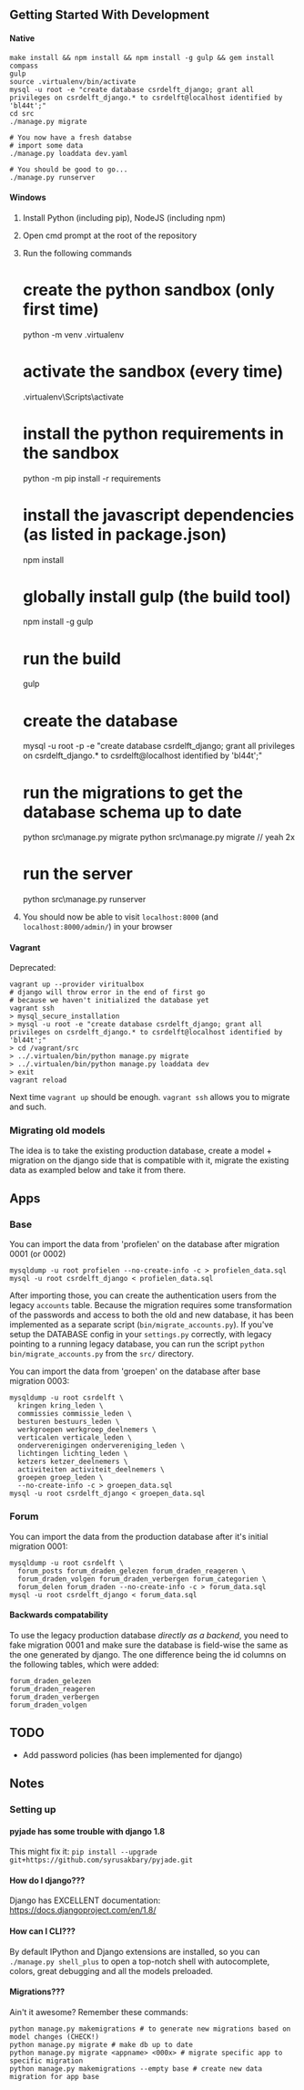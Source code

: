 ## Getting Started With Development

#### Native

    make install && npm install && npm install -g gulp && gem install compass
    gulp
    source .virtualenv/bin/activate
    mysql -u root -e "create database csrdelft_django; grant all privileges on csrdelft_django.* to csrdelft@localhost identified by 'bl44t';"
    cd src
    ./manage.py migrate

    # You now have a fresh databse
    # import some data
    ./manage.py loaddata dev.yaml

    # You should be good to go...
    ./manage.py runserver


#### Windows

1. Install Python (including pip), NodeJS (including npm)
2. Open cmd prompt at the root of the repository
3. Run the following commands

    # create the python sandbox (only first time)
    python -m venv .virtualenv
    # activate the sandbox (every time)
	  .virtualenv\Scripts\activate

	  # install the python requirements in the sandbox
	  python -m pip install -r requirements

	  # install the javascript dependencies (as listed in package.json)
	  npm install
	  # globally install gulp (the build tool)
	  npm install -g gulp
	  # run the build
    gulp

    # create the database
    mysql -u root -p -e "create database csrdelft_django; grant all privileges on csrdelft_django.* to csrdelft@localhost identified by 'bl44t';"

    # run the migrations to get the database schema up to date
    python src\manage.py migrate
    python src\manage.py migrate // yeah 2x

    # run the server
	  python src\manage.py runserver

4. You should now be able to visit `localhost:8000` (and `localhost:8000/admin/`) in your browser

#### Vagrant

Deprecated:

    vagrant up --provider viritualbox
    # django will throw error in the end of first go
    # because we haven't initialized the database yet
    vagrant ssh
    > mysql_secure_installation
    > mysql -u root -e "create database csrdelft_django; grant all privileges on csrdelft_django.* to csrdelft@localhost identified by 'bl44t';"
    > cd /vagrant/src
    > ../.virtualen/bin/python manage.py migrate
    > ../.virtualen/bin/python manage.py loaddata dev
    > exit
    vagrant reload

Next time `vagrant up` should be enough. `vagrant ssh` allows you to migrate and such.

### Migrating old models

The idea is to take the existing production database, create a model + migration on the django side
that is compatible with it, migrate the existing data as exampled below and take it from there.

## Apps

### Base

You can import the data from 'profielen' on the database after migration 0001 (or 0002)

    mysqldump -u root profielen --no-create-info -c > profielen_data.sql
    mysql -u root csrdelft_django < profielen_data.sql

After importing those, you can create the authentication users from the legacy `accounts` table.
Because the migration requires some transformation of the passwords and access to both
the old and new database, it has been implemented as a separate script (`bin/migrate_accounts.py`).
If you've setup the DATABASE config in your `settings.py` correctly, with legacy pointing to
a running legacy database, you can run the script `python bin/migrate_accounts.py` from the `src/`
directory.

You can import the data from 'groepen' on the database after base migration 0003:

    mysqldump -u root csrdelft \
      kringen kring_leden \
      commissies commissie_leden \
      besturen bestuurs_leden \
      werkgroepen werkgroep_deelnemers \
      verticalen verticale_leden \
      onderverenigingen ondervereniging_leden \
      lichtingen lichting_leden \
      ketzers ketzer_deelnemers \
      activiteiten activiteit_deelnemers \
      groepen groep_leden \
      --no-create-info -c > groepen_data.sql
    mysql -u root csrdelft_django < groepen_data.sql

### Forum

You can import the data from the production database after it's initial migration 0001:

    mysqldump -u root csrdelft \
      forum_posts forum_draden_gelezen forum_draden_reageren \
      forum_draden_volgen forum_draden_verbergen forum_categorien \
      forum_delen forum_draden --no-create-info -c > forum_data.sql
    mysql -u root csrdelft_django < forum_data.sql

#### Backwards compatability

To use the legacy production database *directly as a backend*, you need to
fake migration 0001 and make sure the database is field-wise the same as the one generated by
django. The one difference being the id columns on the following tables, which were added:

    forum_draden_gelezen
    forum_draden_reageren
    forum_draden_verbergen
    forum_draden_volgen

## TODO

- Add password policies (has been implemented for django)

## Notes

### Setting up

#### pyjade has some trouble with django 1.8
This might fix it: `pip install --upgrade git+https://github.com/syrusakbary/pyjade.git`

#### How do I django???
Django has EXCELLENT documentation: https://docs.djangoproject.com/en/1.8/

#### How can I CLI???
By default IPython and Django extensions are installed, so you can `./manage.py shell_plus`
to open a top-notch shell with autocomplete, colors, great debugging and all the models
preloaded.

#### Migrations???
Ain't it awesome? Remember these commands:

    python manage.py makemigrations # to generate new migrations based on model changes (CHECK!)
    python manage.py migrate # make db up to date
    python manage.py migrate <appname> <000x> # migrate specific app to specific migration
    python manage.py makemigrations --empty base # create new data migration for app base
